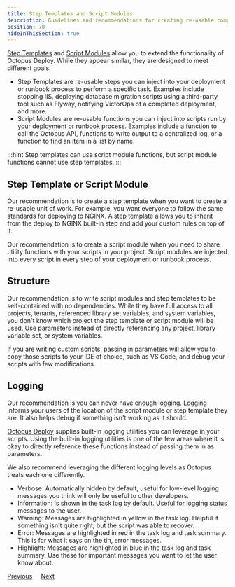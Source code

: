 ```yaml
---
title: Step Templates and Script Modules
description: Guidelines and recommendations for creating re-usable components in Octopus Deploy.
position: 70
hideInThisSection: true
---
```


[Step Templates](/docs/projects/custom-step-templates.md) and [Script Modules](/docs/deployments/custom-scripts/script-modules.md) allow you to extend the functionality of Octopus Deploy.  While they appear similar, they are designed to meet different goals.

- Step Templates are re-usable steps you can inject into your deployment or runbook process to perform a specific task.  Examples include stopping IIS, deploying database migration scripts using a third-party tool such as Flyway, notifying VictorOps of a completed deployment, and more.
- Script Modules are re-usable functions you can inject into scripts run by your deployment or runbook process.  Examples include a function to call the Octopus API, functions to write output to a centralized log, or a function to find an item in a list by name.

:::hint
Step templates can use script module functions, but script module functions cannot use step templates.
:::

## Step Template or Script Module

Our recommendation is to create a step template when you want to create a re-usable unit of work.  For example, you want everyone to follow the same standards for deploying to NGINX.  A step template allows you to inherit from the deploy to NGINX built-in step and add your custom rules on top of it.

Our recommendation is to create a script module when you need to share utility functions with your scripts in your project.  Script modules are injected into every script in every step of your deployment or runbook process.  

## Structure

Our recommendation is to write script modules and step templates to be self-contained with no dependencies.  While they have full access to all projects, tenants, referenced library set variables, and system variables, you don't know which project the step template or script module will be used.  Use parameters instead of directly referencing any project, library variable set, or system variables.  

If you are writing custom scripts, passing in parameters will allow you to copy those scripts to your IDE of choice, such as VS Code, and debug your scripts with few modifications.  

## Logging

Our recommendation is you can never have enough logging.  Logging informs your users of the location of the script module or step template they are.  It also helps debug if something isn't working as it should.  

[Octopus Deploy](/docs/deployments/custom-scripts/logging-messages-in-scripts.md) supplies built-in logging utilities you can leverage in your scripts.  Using the built-in logging utilities is one of the few areas where it is okay to directly reference these functions instead of passing them in as parameters.

We also recommend leveraging the different logging levels as Octopus treats each one differently.

- Verbose: Automatically hidden by default, useful for low-level logging messages you think will only be useful to other developers.
- Information: Is shown in the task log by default.  Useful for logging status messages to the user.
- Warning: Messages are highlighted in yellow in the task log. Helpful if something isn't quite right, but the script was able to recover.
- Error: Messages are highlighted in red in the task log and task summary.  This is for what it says on the tin, error messages.
- Highlight: Messages are highlighted in blue in the task log and task summary.  Use these for important messages you want to let the user know about.  

<span><a class="btn btn-secondary" href="/docs/getting-started/best-practices/variables">Previous</a></span>&nbsp;&nbsp;&nbsp;&nbsp;&nbsp;<span><a class="btn btn-success" href="/docs/getting-started/best-practices/users-roles-and-teams">Next</a></span>